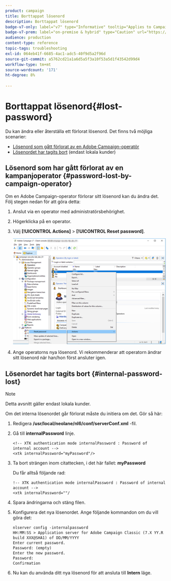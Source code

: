 ```yaml
---
product: campaign
title: Borttappat lösenord
description: Borttappat lösenord
badge-v7-only: label="v7" type="Informative" tooltip="Applies to Campaign Classic v7 only"
badge-v7-prem: label="on-premise & hybrid" type="Caution" url="https://experienceleague.adobe.com/docs/campaign-classic/using/installing-campaign-classic/architecture-and-hosting-models/hosting-models-lp/hosting-models.html?lang=en" tooltip="Applies to on-premise and hybrid deployments only"
audience: production
content-type: reference
topic-tags: troubleshooting
exl-id: 064eb41f-6685-4ac1-adc5-40f9d5a2f96d
source-git-commit: a5762cd21a1a6d5a5f3a10f53a5d1f43542d99d4
workflow-type: tm+mt
source-wordcount: '171'
ht-degree: 8%

---
```


# Borttappat lösenord{#lost-password}



Du kan ändra eller återställa ett förlorat lösenord.
Det finns två möjliga scenarier:

* [Lösenord som gått förlorat av en Adobe Campaign-operatör](#password-lost-by-campaign-operator)
* [Lösenordet har tagits bort](#internal-password-lost) (endast lokala kunder)

## Lösenord som har gått förlorat av en kampanjoperator {#password-lost-by-campaign-operator}

Om en Adobe Campaign-operator förlorar sitt lösenord kan du ändra det.
Följ stegen nedan för att göra detta:

1. Anslut via en operator med administratörsbehörighet.
1. Högerklicka på en operator.
1. Välj **[!UICONTROL Actions]** > **[!UICONTROL Reset password]**.

   ![](assets/operator-passwd.png)

1. Ange operatorns nya lösenord. Vi rekommenderar att operatorn ändrar sitt lösenord när han/hon först ansluter igen.

## Lösenordet har tagits bort {#internal-password-lost}

>[!NOTE]
>
>Detta avsnitt gäller endast lokala kunder.

Om det interna lösenordet går förlorat måste du initiera om det.
Gör så här:

1. Redigera **/usr/local/neolane/nl6/conf/serverConf.xml** -fil.

1. Gå till **internalPassword** linje.

   ```
   <!-- XTK authentication mode internalPassword : Password of internal account -->
   <xtk internalPassword="myPassword"/>
   ```

1. Ta bort strängen inom citattecken, i det här fallet: **myPassword**

   Du får alltså följande rad:

   ```
   !-- XTK authentication mode internalPassword : Password of internal account -->
   <xtk internalPassword=""/
   ```

1. Spara ändringarna och stäng filen.

1. Konfigurera det nya lösenordet. Ange följande kommandon om du vill göra det:

   ```
   nlserver config -internalpassword
   HH:MM:SS > Application server for Adobe Campaign Classic (7.X YY.R build XXX@SHA1) of DD/MM/YYYY
   Enter current password.
   Password: (empty)
   Enter the new password.
   Password: 
   Confirmation 
   ```

1. Nu kan du använda ditt nya lösenord för att ansluta till **Intern** läge.
